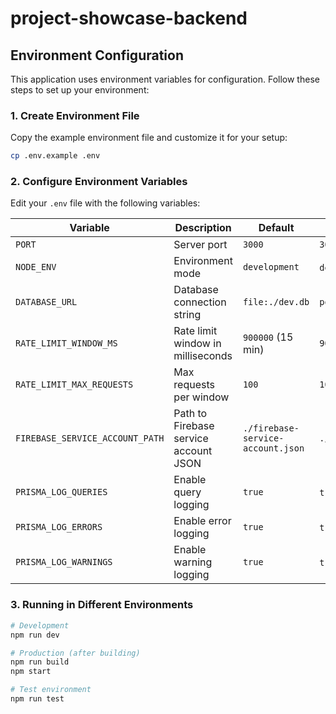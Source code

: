 # project-showcase-backend

## Environment Configuration

This application uses environment variables for configuration. Follow these steps to set up your environment:

### 1. Create Environment File

Copy the example environment file and customize it for your setup:

```bash
cp .env.example .env
```

### 2. Configure Environment Variables

Edit your `.env` file with the following variables:

| Variable                        | Description                           | Default                           | Example                                    |
| ------------------------------- | ------------------------------------- | --------------------------------- | ------------------------------------------ |
| `PORT`                          | Server port                           | `3000`                            | `3000`                                     |
| `NODE_ENV`                      | Environment mode                      | `development`                     | `development`, `production`, `test`        |
| `DATABASE_URL`                  | Database connection string            | `file:./dev.db`                   | `postgresql://user:pass@localhost:5432/db` |
| `RATE_LIMIT_WINDOW_MS`          | Rate limit window in milliseconds     | `900000` (15 min)                 | `900000`                                   |
| `RATE_LIMIT_MAX_REQUESTS`       | Max requests per window               | `100`                             | `100`                                      |
| `FIREBASE_SERVICE_ACCOUNT_PATH` | Path to Firebase service account JSON | `./firebase-service-account.json` | `./config/firebase.json`                   |
| `PRISMA_LOG_QUERIES`            | Enable query logging                  | `true`                            | `true`, `false`                            |
| `PRISMA_LOG_ERRORS`             | Enable error logging                  | `true`                            | `true`, `false`                            |
| `PRISMA_LOG_WARNINGS`           | Enable warning logging                | `true`                            | `true`, `false`                            |

### 3. Running in Different Environments

```bash
# Development
npm run dev

# Production (after building)
npm run build
npm start

# Test environment
npm run test
```
